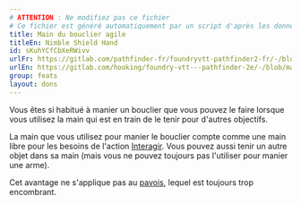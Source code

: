 ```yaml
---
# ATTENTION : Ne modifiez pas ce fichier
# Ce fichier est généré automatiquement par un script d'après les données du module Foundry VTT officiel et de sa traduction
title: Main du bouclier agile
titleEn: Nimble Shield Hand
id: sKuhYCfCbXeRWivv
urlFr: https://gitlab.com/pathfinder-fr/foundryvtt-pathfinder2-fr/-/blob/master/data/feats/sKuhYCfCbXeRWivv.htm
urlEn: https://gitlab.com/hooking/foundry-vtt---pathfinder-2e/-/blob/master/packs/data/feats.db/nimble-shield-hand.json
group: feats
layout: dons
---
```

Vous êtes si habitué à manier un bouclier que vous pouvez le faire lorsque vous utilisez la main qui est en train de le tenir pour d'autres objectifs.

La main que vous utilisez pour manier le bouclier compte comme une main libre pour les besoins de l'action [Interagir](../actions/interagir.md). Vous pouvez aussi tenir un autre objet dans sa main (mais vous ne pouvez toujours pas l'utiliser pour manier une arme).

Cet avantage ne s'applique pas au [pavois](../equipment/pavois.md), lequel est toujours trop encombrant.


